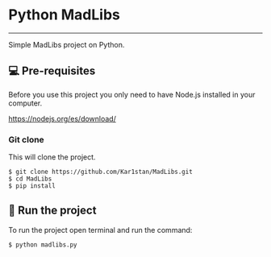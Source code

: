 # Python MadLibs
***
Simple MadLibs project on Python.

## 💻 Pre-requisites

Before you use this project you only need to have Node.js installed in your computer.

https://nodejs.org/es/download/

### Git clone
This will clone the project.
```
$ git clone https://github.com/Kar1stan/MadLibs.git
$ cd MadLibs
$ pip install
```

## 🚀 Run the project
To run the project open terminal and run the command:
```
$ python madlibs.py
```
